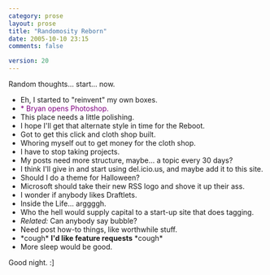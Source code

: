 ```yaml
---
category: prose
layout: prose
title: "Randomosity Reborn"
date: 2005-10-10 23:15
comments: false

version: 20
---
```


Random thoughts... start... now.

*   Eh, I started to "reinvent" my own boxes.
*   <span style="color: purple">* Bryan opens Photoshop.</span>
*   This place needs a little polishing.
*   I hope I'll get that alternate style in time for the Reboot.
*   Got to get this click and cloth shop built.
*   Whoring myself out to get money for the cloth shop.
*   I have to stop taking projects.
*   My posts need more structure, maybe... a topic every 30 days?
*   I think I'll give in and start using del.icio.us, and maybe add it to this site.
*   Should I do a theme for Halloween?
*   Microsoft should take their new RSS logo and shove it up their ass.
*   I wonder if anybody likes Draftlets.
*   Inside the Life... arggggh.
*   Who the hell would supply capital to a start-up site that does tagging.
*   *Related:* Can anybody say bubble?
*   Need post how-to things, like worthwhile stuff.
*   \*cough\* **I'd like feature requests** \*cough\*
*   More sleep would be good.

Good night. :]
